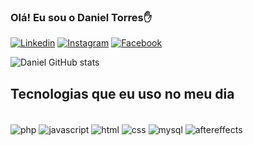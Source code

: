 ### Olá! Eu sou o Daniel Torres✋

[![Linkedin](https://img.shields.io/badge/LinkedIn-0077B5?style=for-the-badge&logo=linkedin&logoColor=white)](https://www.linkedin.com/in/daniel-torres-0851581a0/)
[![Instagram](https://img.shields.io/badge/Instagram-E4405F?style=for-the-badge&logo=instagram&logoColor=white)](https://www.instagram.com/daniel_torres_dan/?hl=pt-br)
[![Facebook](https://img.shields.io/badge/Facebook-1877F2?style=for-the-badge&logo=facebook&logoColor=white)](https://www.facebook.com/profile.php?id=100003926908344)

![Daniel GitHub stats](https://github-readme-stats.vercel.app/api?username=devdanieltorres&show_icons=true&theme=tokyonight)

## Tecnologias que eu uso no meu dia

<div style="display inline_block"></br>
    <img align="center" alt="php" src="https://img.shields.io/badge/PHP-777BB4?style=for-the-badge&logo=php&logoColor=white"/>
    <img align="center" alt="javascript" src="https://img.shields.io/badge/JavaScript-F7DF1E?style=for-the-badge&logo=javascript&logoColor=black" />
    <img align="center" alt="html" src="https://img.shields.io/badge/HTML5-E34F26?style=for-the-badge&logo=html5&logoColor=white" />
    <img align="center" alt="css" src="https://img.shields.io/badge/CSS3-1572B6?style=for-the-badge&logo=css3&logoColor=white" />
    <img align="center" alt="mysql" src="https://img.shields.io/badge/MySQL-00000F?style=for-the-badge&logo=mysql&logoColor=white" />
    <img align="center" alt="aftereffects" src="https://aleen42.github.io/badges/src/after_effects.svg" />

</div>
